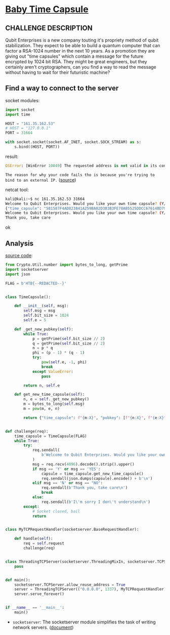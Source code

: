 # [Baby Time Capsule](https://app.hackthebox.com/challenges/baby-time-capsule)

## CHALLENGE DESCRIPTION

Qubit Enterprises is a new company touting it's propriety method of qubit stabilization. They expect to be able to build a quantum computer that can factor a RSA-1024 number in the next 10 years. As a promotion they are giving out "time capsules" which contain a message for the future encrypted by 1024 bit RSA. They might be great engineers, but they certainly aren't cryptographers, can you find a way to read the message without having to wait for their futuristic machine?

## Find a way to connect to the server

socket modules:

```python
import socket
import time

HOST = "161.35.162.53"
# HOST = "127.0.0.1"
PORT = 31664

with socket.socket(socket.AF_INET, socket.SOCK_STREAM) as s:
    s.bind((HOST, PORT))
```

result:

```python
OSError: [WinError 10049] The requested address is not valid in its context
```

`The reason for why your code fails tho is because you're trying to bind to an external IP.` ([source](https://stackoverflow.com/questions/23857942/winerror-10049-the-requested-address-is-not-valid-in-its-context))

netcat tool:

```bash
kali@kali:~$ nc 161.35.162.53 31664
Welcome to Qubit Enterprises. Would you like your own time capsule? (Y/n) y
{"time_capsule": "581587F4AD823841A259BA82D383B3FE78AB5525DDCC67614BD790A6E047035E3F15FC0E1DA2D52F892D4A451D5A6BC8DA595CF75275941CED79562124CF8E765F256ED613C538BD6755D50D8D46EF2A6F01D9596C3248518DE1DEE23D7377A950CADA4737DEC3F7CD3A77FA1BB153EC1C1017791B9CFC71AA3165DB9DA041CB", "pubkey": ["95CE3A75EAF37E69EF9B7944114279CCADF5F09F5EEC2C05B915770A0A05EEF21D5CA486A7DA0881793CAA10CAFF2BBEBAC1626FADB51E166F8D3F089343EA921A5BB08CA428BACCE0A5D8D87A3234782A963D474FB2F9A049A5B780A6E37120A10A6C9AFD4532B6AFAEB68DC0BBC925699F78334B4E41A4DC2A90E035D91965", "5"]}
Welcome to Qubit Enterprises. Would you like your own time capsule? (Y/n) n
Thank you, take care

```

ok

## Analysis

[source code](./baby_time_capsule/server.py):

```python
from Crypto.Util.number import bytes_to_long, getPrime
import socketserver
import json

FLAG = b'HTB{--REDACTED--}'


class TimeCapsule():

    def __init__(self, msg):
        self.msg = msg
        self.bit_size = 1024
        self.e = 5

    def _get_new_pubkey(self):
        while True:
            p = getPrime(self.bit_size // 2)
            q = getPrime(self.bit_size // 2)
            n = p * q
            phi = (p - 1) * (q - 1)
            try:
                pow(self.e, -1, phi)
                break
            except ValueError:
                pass

        return n, self.e

    def get_new_time_capsule(self):
        n, e = self._get_new_pubkey()
        m = bytes_to_long(self.msg)
        m = pow(m, e, n)

        return {"time_capsule": f"{m:X}", "pubkey": [f"{n:X}", f"{e:X}"]}


def challenge(req):
    time_capsule = TimeCapsule(FLAG)
    while True:
        try:
            req.sendall(
                b'Welcome to Qubit Enterprises. Would you like your own time capsule? (Y/n) '
            )
            msg = req.recv(4096).decode().strip().upper()
            if msg == 'Y' or msg == 'YES':
                capsule = time_capsule.get_new_time_capsule()
                req.sendall(json.dumps(capsule).encode() + b'\n')
            elif msg == 'N' or msg == "NO":
                req.sendall(b'Thank you, take care\n')
                break
            else:
                req.sendall(b'I\'m sorry I don\'t understand\n')
        except:
            # Socket closed, bail
            return


class MyTCPRequestHandler(socketserver.BaseRequestHandler):

    def handle(self):
        req = self.request
        challenge(req)


class ThreadingTCPServer(socketserver.ThreadingMixIn, socketserver.TCPServer):
    pass


def main():
    socketserver.TCPServer.allow_reuse_address = True
    server = ThreadingTCPServer(("0.0.0.0", 1337), MyTCPRequestHandler)
    server.serve_forever()


if __name__ == '__main__':
    main()

```

- `socketserver`: The socketserver module simplifies the task of writing network servers. ([document](https://docs.python.org/3/library/socketserver.html))